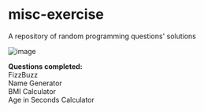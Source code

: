 # misc-exercise
A repository of random programming questions' solutions

![image](https://user-images.githubusercontent.com/52240770/127628541-a0a80121-2ec9-4acf-af91-c18008c41c69.png)

<strong>Questions completed:</strong>
<br>
FizzBuzz
<br>
Name Generator
<br>
BMI Calculator
<br>
Age in Seconds Calculator
